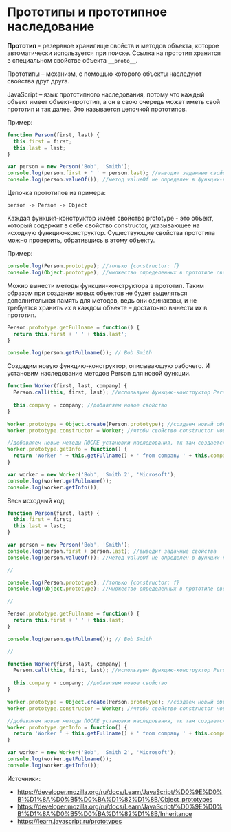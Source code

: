 # Прототипы и прототипное наследование

**Прототип**  - резервное хранилище свойств и методов объекта, которое автоматически используется при поиске. Ссылка на прототип хранится в специальном свойстве объекта ``__proto__``. 

Прототипы – механизм, с помощью которого объекты наследуют свойства друг друга.

JavaScript – язык прототипного наследования, потому что каждый объект имеет объект-прототип, а он в свою очередь может иметь свой прототип и так далее. Это называется цепочкой прототипов.

Пример:

```js
function Person(first, last) {
  this.first = first;
  this.last = last;
}

var person = new Person('Bob', 'Smith');
console.log(person.first + ' ' + person.last); //выводит заданные свойства
console.log(person.valueOf()); //метод valueOf не определен в функции-конструкторе, браузер обращается к прототипу объекта – Object, у которого есть данный метод

```

Цепочка прототипов из примера: 

``person -> Person -> Object``

Каждая функция-конструктор имеет свойство prototype - это объект, который содержит в себе свойство constructor, указывающее на исходную функцию-конструктор. Существующие свойства прототипа можно проверить, обратившись в этому объекту.

Пример:

```js
console.log(Person.prototype); //только {constructor: f}
console.log(Object.prototype); //множество определенных в прототипе свойств, например, toString(), valueOf()
```

Можно вынести методы функции-конструктора в прототип. Таким образом при создании новых объектов не будет выделяться дополнительная память для методов, ведь они одинаковы, и не требуется хранить их в каждом объекте – достаточно вынести их в прототип. 

```js
Person.prototype.getFullname = function() {
  return this.first + ' ' + this.last';
}

console.log(person.getFullname()); // Bob Smith
```

Создадим новую функцию-конструктор, описывающую рабочего. И установим наследование методов Person для новой функции.

```js
function Worker(first, last, company) {
  Person.call(this, first, last); //используем функцию-конструктор Person, чтобы передать одинаковые свойства с привязкой текущего контекста 
  
  this.company = company; //добавляем новое свойство
}

Worker.prototype = Object.create(Person.prototype); //создаем новый объект с прототипом Person.prototype. Он становится прототипом Worker
Worker.prototype.constructor = Worker; //чтобы свойство constructor нового прототипа не указывало на Person, сохраняем в него ссылку на Worker

//добавляем новые методы ПОСЛЕ установки наследования, тк там создается новый пустой объект и если добавим до – свойства не будут записаны
Worker.prototype.getInfo = function() {
  return 'Worker ' + this.getFullname() + ' from company ' + this.company;
}

var worker = new Worker('Bob', 'Smith 2', 'Microsoft');
console.log(worker.getFullname());
console.log(worker.getInfo());

```

Весь исходный код:
```js
function Person(first, last) {
  this.first = first;
  this.last = last;
}

var person = new Person('Bob', 'Smith');
console.log(person.first + person.last); //выводит заданные свойства
console.log(person.valueOf()); //метод valueOf не определен в функции-конструкторе, браузер обращается к прототипу объекта – Object, у которого есть данный метод

//

console.log(Person.prototype); //только {constructor: f}
console.log(Object.prototype); //множество определенных в прототипе свойств, например, toString(), valueOf()

//

Person.prototype.getFullname = function() {
  return this.first + ' ' + this.last;
}

console.log(person.getFullname()); // Bob Smith

//

function Worker(first, last, company) {
  Person.call(this, first, last); //используем функцию-конструктор Person, чтобы передать одинаковые свойства с привязкой текущего контекста 
  
  this.company = company; //добавляем новое свойство
}

Worker.prototype = Object.create(Person.prototype); //создаем новый объект с прототипом Person.prototype. Он становится прототипом Worker
Worker.prototype.constructor = Worker; //чтобы свойство constructor нового прототипа не указывало на Person, сохраняем в него ссылку на Worker

//добавляем новые методы ПОСЛЕ установки наследования, тк там создается новый пустой объект и если добавим до – свойства не будут записаны
Worker.prototype.getInfo = function() {
  return 'Worker ' + this.getFullname() + ' from company ' + this.company;
}

var worker = new Worker('Bob', 'Smith 2', 'Microsoft');
console.log(worker.getFullname());
console.log(worker.getInfo());

```

Источники:

- https://developer.mozilla.org/ru/docs/Learn/JavaScript/%D0%9E%D0%B1%D1%8A%D0%B5%D0%BA%D1%82%D1%8B/Object_prototypes
- https://developer.mozilla.org/ru/docs/Learn/JavaScript/%D0%9E%D0%B1%D1%8A%D0%B5%D0%BA%D1%82%D1%8B/Inheritance
- https://learn.javascript.ru/prototypes
